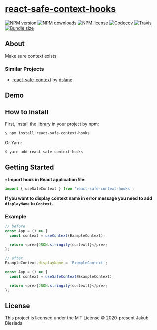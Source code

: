 # [react-safe-context-hooks](https://github.com/cool-hooks/react-safe-context-hooks)

[![NPM version](https://img.shields.io/npm/v/react-safe-context-hooks?style=flat-square)](https://www.npmjs.com/package/react-safe-context-hooks)
[![NPM downloads](https://img.shields.io/npm/dm/react-safe-context-hooks?style=flat-square)](https://www.npmjs.com/package/react-safe-context-hooks)
[![NPM license](https://img.shields.io/npm/l/react-safe-context-hooks?style=flat-square)](https://www.npmjs.com/package/react-safe-context-hooks)
[![Codecov](https://img.shields.io/codecov/c/github/cool-hooks/react-safe-context-hooks?style=flat-square)](https://codecov.io/gh/cool-hooks/react-safe-context-hooks)
[![Travis](https://img.shields.io/travis/cool-hooks/react-safe-context-hooks/master?style=flat-square)](https://travis-ci.org/cool-hooks/react-safe-context-hooks)
[![Bundle size](https://img.shields.io/bundlephobia/min/react-safe-context-hooks?style=flat-square)](https://bundlephobia.com/result?p=react-safe-context-hooks)

## About

Make sure context exists

### Similar Projects

- [react-safe-context](https://github.com/dslane/react-safe-context) by [dslane](https://github.com/dslane)

## Demo

<!-- TODO -->

## How to Install

First, install the library in your project by npm:

```sh
$ npm install react-safe-context-hooks
```

Or Yarn:

```sh
$ yarn add react-safe-context-hooks
```

## Getting Started

**• Import hook in React application file:**

```js
import { useSafeContext } from 'react-safe-context-hooks';
```

**If you want to display context name in error message you need to add `displayName` to `Context`.**

### Example

```js
// before
const App = () => {
  const context = useContext(ExampleContext);

  return <pre>{JSON.stringify(context)}</pre>;
};

// after
ExampleContext.displayName = 'ExampleContext';

const App = () => {
  const context = useSafeContext(ExampleContext);

  return <pre>{JSON.stringify(context)}</pre>;
};
```

## License

This project is licensed under the MIT License © 2020-present Jakub Biesiada
